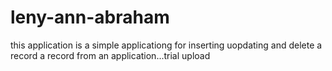 leny-ann-abraham
================
this application is a simple applicationg for inserting uopdating and delete a record a record from an application...trial upload

